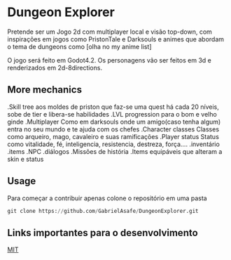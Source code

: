# Dungeon Explorer 

Pretende ser um Jogo 2d com multiplayer local e visão top-down, com inspirações em jogos como PristonTale e Darksouls e animes que abordam o tema de dungeons como [olha no my anime list] 

O jogo será feito em Godot4.2. Os personagens vão ser feitos em 3d e renderizados em 2d-8directions. 



## More mechanics 

.Skill tree
  aos moldes de priston que faz-se uma quest há cada 20 níveis, sobe de tier e libera-se habilidades
.LVL progression
  para o bom e velho ginde
.Multiplayer
  Como em darksouls onde um amigo(caso tenha algum) entra no seu mundo e te ajuda com os chefes
.Character classes
  Classes como arqueiro, mago, cavaleiro e suas ramificações 
.Player status
  Status como vitalidade, fé, inteligencia, resistencia, destreza, força....
.inventário
  .items
.NPC
  .diálogos
.Missões de história
.Items equipáveis
  que alteram a skin e status 





## Usage
Para começar a contribuir apenas colone o repositório em uma pasta
```python
git clone https://github.com/GabrielAsafe/DungeonExplorer.git
```


## Links importantes para o desenvolvimento

[MIT](https://choosealicense.com/licenses/mit/)
